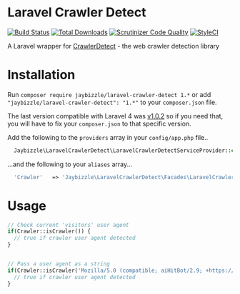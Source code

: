 Laravel Crawler Detect
=======
[![Build Status](https://img.shields.io/travis/JayBizzle/Laravel-Crawler-Detect/master.svg?style=flat-square)](https://travis-ci.org/JayBizzle/Laravel-Crawler-Detect) [![Total Downloads](https://img.shields.io/packagist/dt/JayBizzle/Laravel-Crawler-Detect.svg?style=flat-square)](https://packagist.org/packages/jaybizzle/laravel-crawler-detect)
[![Scrutinizer Code Quality](https://img.shields.io/scrutinizer/g/JayBizzle/Laravel-Crawler-Detect.svg?style=flat-square)](https://scrutinizer-ci.com/g/JayBizzle/Laravel-Crawler-Detect/?branch=master) [![StyleCI](https://styleci.io/repos/32484055/shield)](https://styleci.io/repos/32484055)

A Laravel wrapper for [CrawlerDetect](https://github.com/JayBizzle/Crawler-Detect) - the web crawler detection library

Installation
============

Run `composer require jaybizzle/laravel-crawler-detect 1.*` or add `"jaybizzle/laravel-crawler-detect": "1.*"` to your `composer.json` file.

The last version compatible with Laravel 4 was [v1.0.2](https://github.com/JayBizzle/Laravel-Crawler-Detect/tree/v1.0.2) so if you need that, you will have to fix your `composer.json` to that specific version.

Add the following to the `providers` array in your `config/app.php` file..

```PHP
  Jaybizzle\LaravelCrawlerDetect\LaravelCrawlerDetectServiceProvider::class,
```

...and the following to your `aliases` array...

```PHP
  'Crawler'   => 'Jaybizzle\LaravelCrawlerDetect\Facades\LaravelCrawlerDetect',
```

Usage
==================
```PHP
// Check current 'visitors' user agent
if(Crawler::isCrawler()) {
  // true if crawler user agent detected
}


// Pass a user agent as a string
if(Crawler::isCrawler('Mozilla/5.0 (compatible; aiHitBot/2.9; +https://www.aihitdata.com/about)')) {
  // true if crawler user agent detected
}
